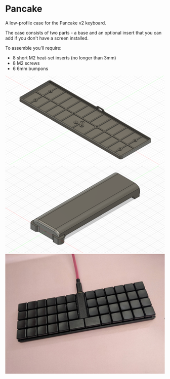 # Pancake

A low-profile case for the Pancake v2 keyboard.

The case consists of two parts - a base and an optional insert that you can add if you don't have a screen installed.

To assemble you'll require:

- 8 short M2 heat-set inserts (no longer than 3mm)
- 8 M2 screws
- 6 6mm bumpons

![Case](./case.png "Case")
![Insert](./insert.png "Insert")
![Case photo](./case.jpg "Case photo")
